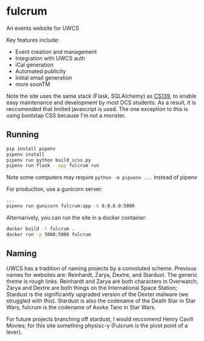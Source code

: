 # fulcrum
An events website for UWCS

Key features include:
- Event creation and management
- Integration with UWCS auth
- iCal generation
- Automated publicity
- Initial email generation
- more soonTM

Note the site uses the same stack (Flask, SQLAlchemy) as [CS139](https://warwick.ac.uk/fac/sci/dcs/teaching/modules/cs139/), to enable easy maintenance and development by most DCS students. As a result, it is reccomended that limited javascript is used. The one exception to this is using bootstap CSS because I'm not a monster.

## Running

```bash
pip install pipenv
pipenv install
pipenv run python build_scss.py
pipenv run flask --app fulcrum run
```

Note some computers may require `python -m pipvenv ...` instead of pipenv

For production, use a gunicorn server:

```bash
...
pipenv run gunicorn fulcrum:app -b 0.0.0.0:5000
```

Alternarively, you can run the site in a docker container:

```bash
docker build -t fulcrum .
docker run -p 5000:5000 fulcrum
```

## Naming

UWCS has a tradition of naming projects by a convoluted scheme. Previous names for websites are: Reinhardt, Zarya, Dextre, and Stardust. The generic theme is rough links. Reinhardt and Zarya are both characters in Overwatch; Zarya and Dextre are both things on the International Space Station; Stardust is the significantly upgraded version of the Dexter malware (we struggled with this). Stardust is also the codename of the Death Star in Star Wars, fulcrum is the codename of Asoka Tano in Star Wars.  

For future projects branching off stardust, I would reccomend Henry Cavill Movies; for this site something physisc-y (Fulcrum is the pivot point of a lever).